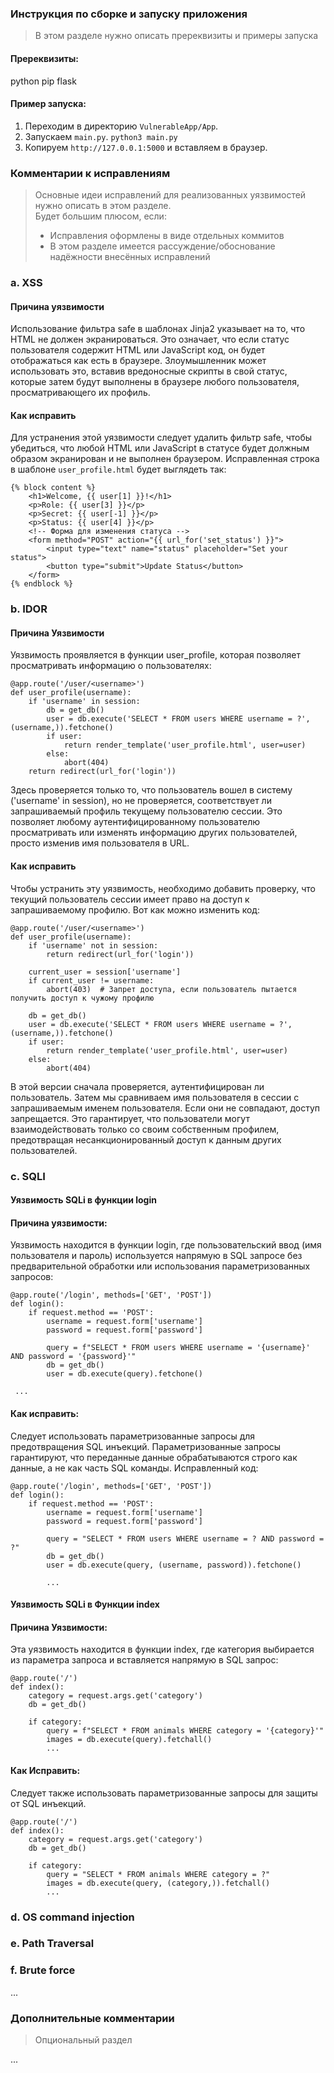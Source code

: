 ### Инструкция по сборке и запуску приложения
> В этом разделе нужно описать пререквизиты и примеры запуска
#### Пререквизиты:
python
pip
flask
#### Пример запуска:
1) Переходим в директорию `VulnerableApp/App`.
2) Запускаем `main.py`. `python3 main.py`
3) Копируем `http://127.0.0.1:5000` и вставляем в браузер.

### Комментарии к исправлениям
> Основные идеи исправлений для реализованных уязвимостей нужно описать в этом разделе.  
> Будет большим плюсом, если:
> - Исправления оформлены в виде отдельных коммитов
> - В этом разделе имеется рассуждение/обоснование надёжности внесённых исправлений

### a. XSS
#### Причина уязвимости
Использование фильтра safe в шаблонах Jinja2 указывает на то, что HTML не должен экранироваться. Это означает, что если статус пользователя содержит HTML или JavaScript код, он будет отображаться как есть в браузере. Злоумышленник может использовать это, вставив вредоносные скрипты в свой статус, которые затем будут выполнены в браузере любого пользователя, просматривающего их профиль.

#### Как исправить
Для устранения этой уязвимости следует удалить фильтр safe, чтобы убедиться, что любой HTML или JavaScript в статусе будет должным образом экранирован и не выполнен браузером. Исправленная строка в шаблоне `user_profile.html` будет выглядеть так:

```
{% block content %}
    <h1>Welcome, {{ user[1] }}!</h1>
    <p>Role: {{ user[3] }}</p>
    <p>Secret: {{ user[-1] }}</p>
    <p>Status: {{ user[4] }}</p>
    <!-- Форма для изменения статуса -->
    <form method="POST" action="{{ url_for('set_status') }}">
        <input type="text" name="status" placeholder="Set your status">
        <button type="submit">Update Status</button>
    </form>
{% endblock %}
```

### b. IDOR
#### Причина Уязвимости
Уязвимость проявляется в функции user_profile, которая позволяет просматривать информацию о пользователях:
```
@app.route('/user/<username>')
def user_profile(username):
    if 'username' in session:
        db = get_db()
        user = db.execute('SELECT * FROM users WHERE username = ?', (username,)).fetchone()
        if user:
            return render_template('user_profile.html', user=user)
        else:
            abort(404)
    return redirect(url_for('login'))
```
Здесь проверяется только то, что пользователь вошел в систему ('username' in session), но не проверяется, соответствует ли запрашиваемый профиль текущему пользователю сессии. Это позволяет любому аутентифицированному пользователю просматривать или изменять информацию других пользователей, просто изменив имя пользователя в URL.

#### Как исправить
Чтобы устранить эту уязвимость, необходимо добавить проверку, что текущий пользователь сессии имеет право на доступ к запрашиваемому профилю. Вот как можно изменить код:

```
@app.route('/user/<username>')
def user_profile(username):
    if 'username' not in session:
        return redirect(url_for('login'))

    current_user = session['username']
    if current_user != username:
        abort(403)  # Запрет доступа, если пользователь пытается получить доступ к чужому профилю

    db = get_db()
    user = db.execute('SELECT * FROM users WHERE username = ?', (username,)).fetchone()
    if user:
        return render_template('user_profile.html', user=user)
    else:
        abort(404)

```
В этой версии сначала проверяется, аутентифицирован ли пользователь. Затем мы сравниваем имя пользователя в сессии с запрашиваемым именем пользователя. Если они не совпадают, доступ запрещается. Это гарантирует, что пользователи могут взаимодействовать только со своим собственным профилем, предотвращая несанкционированный доступ к данным других пользователей.

### c. SQLI

#### Уязвимость SQLi в функции login
#### Причина уязвимости:
Уязвимость находится в функции login, где пользовательский ввод (имя пользователя и пароль) используется напрямую в SQL запросе без предварительной обработки или использования параметризованных запросов:

```
@app.route('/login', methods=['GET', 'POST'])
def login():
    if request.method == 'POST':
        username = request.form['username']
        password = request.form['password']

        query = f"SELECT * FROM users WHERE username = '{username}' AND password = '{password}'"
        db = get_db()
        user = db.execute(query).fetchone()

 ...
```

#### Как исправить:
Следует использовать параметризованные запросы для предотвращения SQL инъекций. Параметризованные запросы гарантируют, что переданные данные обрабатываются строго как данные, а не как часть SQL команды. Исправленный код:

```
@app.route('/login', methods=['GET', 'POST'])
def login():
    if request.method == 'POST':
        username = request.form['username']
        password = request.form['password']

        query = "SELECT * FROM users WHERE username = ? AND password = ?"
        db = get_db()
        user = db.execute(query, (username, password)).fetchone()

        ...

```


#### Уязвимость SQLi в Функции index
#### Причина Уязвимости:
Эта уязвимость находится в функции index, где категория выбирается из параметра запроса и вставляется напрямую в SQL запрос:
```
@app.route('/')
def index():
    category = request.args.get('category')
    db = get_db()

    if category:
        query = f"SELECT * FROM animals WHERE category = '{category}'"
        images = db.execute(query).fetchall()
        ...

```

#### Как Исправить:
Следует также использовать параметризованные запросы для защиты от SQL инъекций. 
```
@app.route('/')
def index():
    category = request.args.get('category')
    db = get_db()

    if category:
        query = "SELECT * FROM animals WHERE category = ?"
        images = db.execute(query, (category,)).fetchall()
        ...

```

### d. OS command injection
### e. Path Traversal
### f.  Brute force

...

### Дополнительные комментарии
> Опциональный раздел

...
